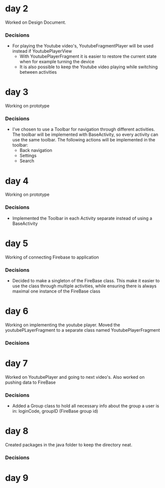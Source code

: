 # day 2
Worked on Design Document.

### Decisions 
- For playing the Youtube video's, YoutubeFragmentPlayer will be used instead if YoutubePlayerView
  - With YoutubePlayerFragment it is easier to restore the current state when for example turning the device
  - It is also possible to keep the Youtube video playing while switching between activities

# day 3
Working on prototype

### Decisions
- I've chosen to use a Toolbar for navigation through different activities. The toolbar will be implemented with BaseActivity, so every activity can use the same toolbar. The following actions will be implemented in the toolbar:
  - Back navigation
  - Settings
  - Search  
  
# day 4
Working on prototype

### Decisions
- Implemented the Toolbar in each Activity separate instead of using a BaseActivity

# day 5
Working of connecting Firebase to application

### Decisions
- Decided to make a singleton of the FireBase class. This make it easier to use the class through multiple activities, while ensuring there is always maximal one instance of the FireBase class

# day 6
Working on implementing the youtube player. Moved the youtubePLayerFragment to a separate class named YoutubePlayerFragment

### Decisions

# day 7
Worked on YoutubePlayer and going to next video's. Also worked on pushing data to FireBase

### Decisions
- Added a Group class to hold all necessary info about the group a user is in: loginCode, groupID (FireBase group id)

# day 8
Created packages in the java folder to keep the directory neat. 

### Decisions

# day 9

